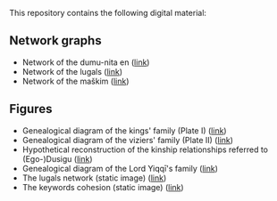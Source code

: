 This repository contains the following digital material:

## Network graphs

* Network of the dumu-nita en (<a href="https://erica-scarpa.github.io/dumu-nita-en/index.html">link</a>)
* Network of the lugals (<a href="https://erica-scarpa.github.io/lugal-network/index.html">link</a>)
* Network of the maškim (<a href="https://erica-scarpa.github.io/maskim-network/index.html">link</a>)


## Figures

* Genealogical diagram of the kings' family (Plate I) (<a href="https://erica-scarpa.github.io/Figures/King.svg">link</a>)
* Genealogical diagram of the viziers' family (Plate II) (<a href="https://erica-scarpa.github.io/Figures/Yibriyum.svg">link</a>)
* Hypothetical reconstruction of the kinship relationships referred to (Ego-)Dusigu (<a href="https://erica-scarpa.github.io/Figures/Dusigu.svg">link</a>)
* Genealogical diagram of the Lord Yiqqī's family (<a href="https://erica-scarpa.github.io/Figures/Yiqqi.svg">link</a>)
* The lugals network (static image) (<a href="https://erica-scarpa.github.io/Figures/lugal-network.svg">link</a>)
* The keywords cohesion (static image) (<a href="https://erica-scarpa.github.io/Figures/keywords-cohesion.svg">link</a>)
